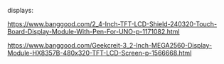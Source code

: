 
displays:

https://www.banggood.com/2_4-Inch-TFT-LCD-Shield-240320-Touch-Board-Display-Module-With-Pen-For-UNO-p-1171082.html

https://www.banggood.com/Geekcreit-3_2-Inch-MEGA2560-Display-Module-HX8357B-480x320-TFT-LCD-Screen-p-1566668.html
